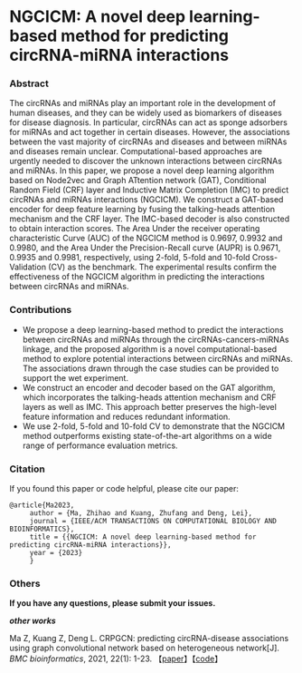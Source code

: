 # NGCICM: A novel deep learning-based method for predicting circRNA-miRNA interactions

### Abstract

The circRNAs and miRNAs play an important role in the development of human diseases, and they can be widely used as biomarkers of diseases for disease diagnosis. In particular, circRNAs can act as sponge adsorbers for miRNAs and act together in certain diseases. However, the associations between the vast majority of circRNAs and diseases and between miRNAs and diseases remain unclear. Computational-based approaches are urgently needed to discover the unknown interactions between circRNAs and miRNAs. In this paper, we propose a novel deep learning algorithm based on Node2vec and Graph ATtention network (GAT), Conditional Random Field (CRF) layer and Inductive Matrix Completion (IMC) to predict circRNAs and miRNAs interactions (NGCICM). We construct a GAT-based encoder for deep feature learning by fusing the talking-heads attention mechanism and the CRF layer. The IMC-based decoder is also constructed to obtain interaction scores. The Area Under the receiver operating characteristic Curve (AUC) of the NGCICM method is 0.9697, 0.9932 and 0.9980, and the Area Under the Precision-Recall curve (AUPR) is 0.9671, 0.9935 and 0.9981, respectively, using 2-fold, 5-fold and 10-fold Cross-Validation (CV) as the benchmark. The experimental results confirm the effectiveness of the NGCICM algorithm in predicting the interactions between circRNAs and miRNAs.

### Contributions

- We propose a deep learning-based method to predict the interactions between circRNAs and miRNAs through the circRNAs-cancers-miRNAs linkage, and the proposed algorithm is a novel computational-based method to explore potential interactions between circRNAs and miRNAs. The associations drawn through the case studies can be provided to support the wet experiment.
- We construct an encoder and decoder based on the GAT algorithm, which incorporates the talking-heads attention mechanism and CRF layers as well as IMC. This approach better preserves the high-level feature information and reduces redundant information.
- We use 2-fold, 5-fold and 10-fold CV to demonstrate that the NGCICM method outperforms existing state-of-the-art algorithms on a wide range of performance evaluation metrics.

### Citation

If you found this paper or code helpful, please cite our paper:

```
@article{Ma2023,
     author = {Ma, Zhihao and Kuang, Zhufang and Deng, Lei},
     journal = {IEEE/ACM TRANSACTIONS ON COMPUTATIONAL BIOLOGY AND BIOINFORMATICS},
     title = {{NGCICM: A novel deep learning-based method for predicting circRNA-miRNA interactions}},
     year = {2023}
     }
```

### Others

**If you have any questions, please submit your issues.**



***other works***

Ma Z, Kuang Z, Deng L. CRPGCN: predicting circRNA-disease associations using graph convolutional network based on heterogeneous network[J]. *BMC bioinformatics*, 2021, 22(1): 1-23. 【[paper](https://bmcbioinformatics.biomedcentral.com/articles/10.1186/s12859-021-04467-z)】【[code](https://github.com/KajiMaCN/CRPGCN)】 

